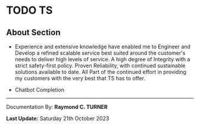 # TODO TS 


## About Section
* Experience and extensive knowledge have enabled me to Engineer and Develop a refined scalable service best suited around the customer's needs to deliver high levels of service.
A high degree of Integrity with a strict safety-first policy. Proven Reliability, with continued sustainable solutions available to date. All Part of the continued effort in providing my customers with the very best that TS has to offer.

* Chatbot Completion




---

Documentation By: **Raymond C. TURNER**

**Last Update:** Saturday 21th October 2023